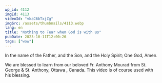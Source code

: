 ```yaml
---
wp_id: 4112
imgId: 4113
videoId: "vkaC6bTxjZg"
imgSrc: /assets/thumbnails/4113.webp
lang: en
title: "Nothing to Fear when God is with us"
pubDate: 2023-10-11T12:00:26
tags: ["wow"]
---
```


<p>In the name of the Father, and the Son, and the Holy Spirit; One God, Amen. </p>
<p>We are blessed to learn from our beloved Fr. Anthony Mourad from St. George & St. Anthony, Ottawa , Canada. This video is of course used with his blessing.</p>

